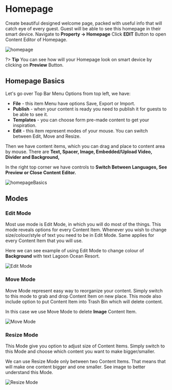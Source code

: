 # Homepage
Create beautiful designed welcome page, packed with useful info that will catch eye of every guest. Guest will be able to see this homepage in their smart device. Navigate to **Property -> Homepage**
Click **EDIT** Button to open Content Editor of Homepage.

![homepage](https://static.guestbell.com/img/docs/homepage/homepage.jpg)

?> **Tip** You can see how will your Homepage look on smart device by clicking on **Preview** Button.

## Homepage Basics
Let's go over Top Bar Menu Options from top left, we have:
- **File** - this item Menu have options Save, Export or Import.
- **Publish** - when your content is ready you need to publish it for guests to be able to see it. 
- **Templates** - you can choose form pre-made content to get your inspiration.
- **Edit** - this item represent modes of your mouse. You can switch between Edit, Move and Resize.

Then we have content items, which you can drag and place to content area by mouse. There are **Text, Spacer, Image, Embedded/Upload Video, Divider and Background,**

In the right top corner we have controls to **Switch Between Languages, See Preview or Close Content Editor.**

![homepageBasics](https://static.guestbell.com/img/docs/homepage/homepageBasics.jpg)

## Modes
### Edit Mode
Most use mode is Edit Mode, in which you will do most of the things. This mode reveals options for every Content Item. Whenever you wish to change size/colour/style of text you need to be in Edit Mode. Same applies for every Content Item that you will use.

Here we can see example of using Edit Mode to change colour of **Background** with text Lagoon Ocean Resort. 

![Edit Mode](https://static.guestbell.com/img/docs/homepage/homepageEditMode.jpg)

### Move Mode
Move Mode represent easy way to reorganize your content. Simply switch to this mode to grab and drop Content Item on new place. This mode also include option to put Content Item into Trash Bin which will delete content. 

In this case we use Move Mode to delete **Image** Content Item.

![Move Mode](https://static.guestbell.com/img/docs/homepage/homepageMoveMode.jpg)

### Resize Mode
This Mode give you option to adjust size of Content Items. Simply switch to this Mode and choose which content you want to make bigger/smaller.

We can use Resize Mode only between two Content Items. That means that will make one content bigger and one smaller. See image to better understand this Mode.

![Resize Mode](https://static.guestbell.com/img/docs/homepage/homepageResizeMode.jpg)